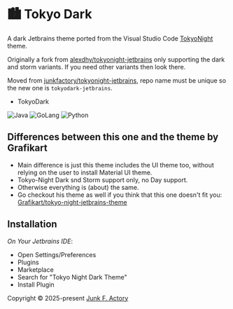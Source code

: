 <!-- Plugin description -->

# 🏙 Tokyo Dark

A dark Jetbrains theme ported from the Visual Studio Code
[TokyoNight](https://github.com/enkia/tokyo-night-vscode-theme) theme.

Originally a fork from [alexdhy/tokyonight-jetbrains](https://github.com/alexadhy/tokyonight-jetbrains)
only supporting the dark and storm variants. If you need other variants then look there.

Moved from [junkfactory/tokyonight-jetbrains](https://github.com/junkfactory/tokyonight-jetbrains), 
repo name must be unique so the new one is `tokyodark-jetbrains`.

<!-- Plugin description end -->

- TokyoDark

![Java](./static/java_tokyonight_dark.png)
![GoLang](./static/golang_tokyonight_dark.png)
![Python](./static/python_tokyonight_dark.png)

## Differences between this one and the theme by Grafikart

- Main difference is just this theme includes the UI theme too,
  without relying on the user to install Material UI theme.
- Tokyo-Night Dark snd Storm support only, no Day support.
- Otherwise everything is (about) the same.
- Go checkout his theme as well if you think that this one doesn't fit you: [Grafikart/tokyo-night-jetbrains-theme](https://github.com/Grafikart/tokyo-night-jetbrains-theme)

## Installation

_On Your Jetbrains IDE_:

- Open Settings/Preferences
- Plugins
- Marketplace
- Search for "Tokyo Night Dark Theme"
- Install Plugin

Copyright &copy; 2025-present [Junk F. Actory](https://github.com/junkfactory/tokyodark-jetbrains)
